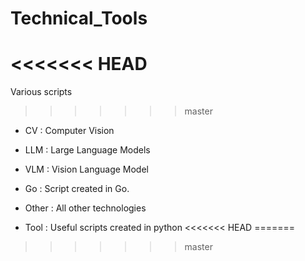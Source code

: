 # Technical_Tools
<<<<<<< HEAD
=======
Various scripts
>>>>>>> master

- CV : Computer Vision

- LLM : Large Language Models

- VLM : Vision Language Model

- Go : Script created in Go.

- Other : All other technologies

- Tool : Useful scripts created in python
<<<<<<< HEAD
=======




>>>>>>> master
